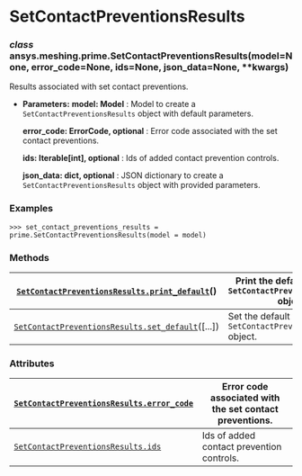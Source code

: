 <!-- vale off -->

<a id="setcontactpreventionsresults"></a>

# SetContactPreventionsResults

<a id="ansys.meshing.prime.SetContactPreventionsResults"></a>

### *class* ansys.meshing.prime.SetContactPreventionsResults(model=None, error_code=None, ids=None, json_data=None, \*\*kwargs)

Results associated with set contact preventions.

* **Parameters:**
  **model: Model**
  : Model to create a `SetContactPreventionsResults` object with default parameters.

  **error_code: ErrorCode, optional**
  : Error code associated with the set contact preventions.

  **ids: Iterable[int], optional**
  : Ids of added contact prevention controls.

  **json_data: dict, optional**
  : JSON dictionary to create a `SetContactPreventionsResults` object with provided parameters.

### Examples

```pycon
>>> set_contact_preventions_results = prime.SetContactPreventionsResults(model = model)
```

<!-- !! processed by numpydoc !! -->

### Methods

| [`SetContactPreventionsResults.print_default`](ansys.meshing.prime.SetContactPreventionsResults.print_default.md#ansys.meshing.prime.SetContactPreventionsResults.print_default)()   | Print the default values of `SetContactPreventionsResults` object.   |
|--------------------------------------------------------------------------------------------------------------------------------------------------------------------------------------|----------------------------------------------------------------------|
| [`SetContactPreventionsResults.set_default`](ansys.meshing.prime.SetContactPreventionsResults.set_default.md#ansys.meshing.prime.SetContactPreventionsResults.set_default)([...])    | Set the default values of the `SetContactPreventionsResults` object. |

### Attributes

| [`SetContactPreventionsResults.error_code`](ansys.meshing.prime.SetContactPreventionsResults.error_code.md#ansys.meshing.prime.SetContactPreventionsResults.error_code)   | Error code associated with the set contact preventions.   |
|---------------------------------------------------------------------------------------------------------------------------------------------------------------------------|-----------------------------------------------------------|
| [`SetContactPreventionsResults.ids`](ansys.meshing.prime.SetContactPreventionsResults.ids.md#ansys.meshing.prime.SetContactPreventionsResults.ids)                        | Ids of added contact prevention controls.                 |
<!-- vale on -->
